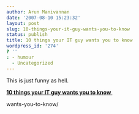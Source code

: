 ```yaml
---
author: Arun Manivannan
date: '2007-08-10 15:23:32'
layout: post
slug: 10-things-your-it-guy-wants-you-to-know
status: publish
title: 10 things your IT guy wants you to know
wordpress_id: '274'
? ''
: - humour
  - Uncategorized
---
```


This is just funny as hell.

**[10 things your IT guy wants you to know ][1]**

   [1]: http://thinksmarter.wordpress.com/2007/08/04/10-things-your-it-guy-
wants-you-to-know/

